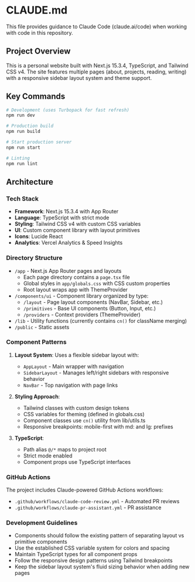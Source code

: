 # CLAUDE.md

This file provides guidance to Claude Code (claude.ai/code) when working with code in this repository.

## Project Overview

This is a personal website built with Next.js 15.3.4, TypeScript, and Tailwind CSS v4. The site features multiple pages (about, projects, reading, writing) with a responsive sidebar layout system and theme support.

## Key Commands

```bash
# Development (uses Turbopack for fast refresh)
npm run dev

# Production build
npm run build

# Start production server
npm run start

# Linting
npm run lint
```

## Architecture

### Tech Stack
- **Framework**: Next.js 15.3.4 with App Router
- **Language**: TypeScript with strict mode
- **Styling**: Tailwind CSS v4 with custom CSS variables
- **UI**: Custom component library with layout primitives
- **Icons**: Lucide React
- **Analytics**: Vercel Analytics & Speed Insights

### Directory Structure
- `/app` - Next.js App Router pages and layouts
  - Each page directory contains a `page.tsx` file
  - Global styles in `app/globals.css` with CSS custom properties
  - Root layout wraps app with ThemeProvider
- `/components/ui` - Component library organized by type:
  - `/layout` - Page layout components (NavBar, Sidebar, etc.)
  - `/primitives` - Base UI components (Button, Input, etc.)
  - `/providers` - Context providers (ThemeProvider)
- `/lib` - Utility functions (currently contains `cn()` for className merging)
- `/public` - Static assets

### Component Patterns

1. **Layout System**: Uses a flexible sidebar layout with:
   - `AppLayout` - Main wrapper with navigation
   - `SidebarLayout` - Manages left/right sidebars with responsive behavior
   - `NavBar` - Top navigation with page links

2. **Styling Approach**:
   - Tailwind classes with custom design tokens
   - CSS variables for theming (defined in globals.css)
   - Component classes use `cn()` utility from lib/utils.ts
   - Responsive breakpoints: mobile-first with md: and lg: prefixes

3. **TypeScript**: 
   - Path alias `@/*` maps to project root
   - Strict mode enabled
   - Component props use TypeScript interfaces

### GitHub Actions

The project includes Claude-powered GitHub Actions workflows:
- `.github/workflows/claude-code-review.yml` - Automated PR reviews
- `.github/workflows/claude-pr-assistant.yml` - PR assistance

### Development Guidelines

- Components should follow the existing pattern of separating layout vs primitive components
- Use the established CSS variable system for colors and spacing
- Maintain TypeScript types for all component props
- Follow the responsive design patterns using Tailwind breakpoints
- Keep the sidebar layout system's fluid sizing behavior when adding new pages